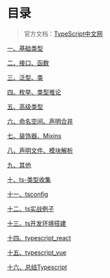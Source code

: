 # 目录> 官方文档：[TypeScript中文网](https://www.tslang.cn/)[一、基础类型](ts-01%20基础类型.md)[二、接口、函数](ts-02%20接口、函数.md)[三、泛型、类](ts-03%20泛型、类.md)[四、枚举、类型推论](ts-04%20枚举、类型推论.md)[五、高级类型](ts-05%20高级类型.md)[六、命名空间、声明合并](ts-06%20命名空间、声明合并.md)[七、装饰器、Mixins](ts-07%20装饰器、Mixins.md)[八、声明文件、模块解析](ts-08%20声明文件、模块解析.md)[九、其他](ts-09%20其他.md)[十、ts-类型收集](ts-类型收集.md)[十一、tsconfig](tsconfig.md)[十二、ts实战例子](ts实战例子.md)[十三、ts开发环境搭建](ts开发环境搭建.md)[十四、typescript_react](typescript_react.md)[十五、typescript_vue](typescript_vue.md)[十六、总结Typescript](总结Typescript.md)